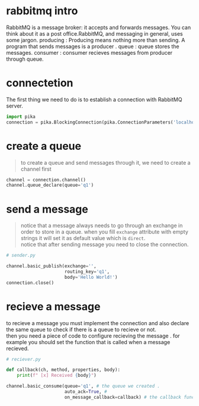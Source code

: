 # rabbitmq intro
RabbitMQ is a message broker: it accepts and forwards messages. You can think about it as a post office.RabbitMQ, and messaging in general, uses some jargon.
producing : Producing means nothing more than sending. A program that sends messages is a producer .
queue : queue stores the messages.
consumer : consumer recieves messages from producer through queue.

# connectetion
 The first thing we need to do is to establish a connection with RabbitMQ server.
```python
import pika
connection = pika.BlockingConnection(pika.ConnectionParameters('localhost'))
```

# create a queue
> to create a queue and send messages through it, we need to create a channel first
```python
channel = connection.channel()
channel.queue_declare(queue='q1')
```

# send a message 
> notice that a message always needs to go through an exchange in order to store in a queue.
> when you fill `exchange` attribute with empty strings it will set it as default value which is `direct`.  
> notice that after sending message you need to close the connection.  
```python
# sender.py

channel.basic_publish(exchange='',
                      routing_key='q1',
                      body='Hello World!')
connection.close()
```

# recieve a message
to recieve a message you must implement the connection and also declare the same queue to check if there is a queue to recieve or not.  
then you need a piece of code to configure recieving the message . for example you should set the function that is called when a message recieved.
```python
# reciever.py

def callback(ch, method, properties, body):
    print(f" [x] Received {body}")

channel.basic_consume(queue='q1', # the queue we created .
                      auto_ack=True, # 
                      on_message_callback=callback) # the callback function that will be executed if a message recieves.

```


